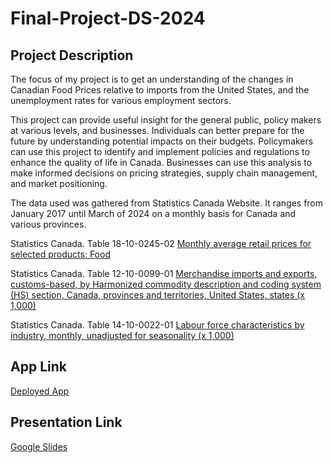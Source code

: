 # Final-Project-DS-2024

## Project Description

The focus of my project is to get an understanding of the changes in Canadian Food Prices relative to imports from the United States, and the unemployment rates for various employment sectors. 

This project can provide useful insight for the general public, policy makers at various levels, and businesses. Individuals can better prepare for the future by understanding potential impacts on their budgets. Policymakers can use this project to identify and implement policies and regulations to enhance the quality of life in Canada. Businesses can use this analysis to make informed decisions on pricing strategies, supply chain management, and market positioning.

The data used was gathered from Statistics Canada Website.  It ranges from January 2017 until March of 2024 on a monthly basis for Canada and various provinces.

Statistics Canada. Table 18-10-0245-02  [Monthly average retail prices for selected products: Food](https://www150.statcan.gc.ca/t1/tbl1/en/tv.action?pid=1810024502)

Statistics Canada. Table 12-10-0099-01  [Merchandise imports and exports, customs-based, by Harmonized commodity description and coding system (HS) section, Canada, provinces and territories, United States, states (x 1,000)](https://www150.statcan.gc.ca/t1/tbl1/en/tv.action?pid=1210009901)

Statistics Canada. Table 14-10-0022-01  [Labour force characteristics by industry, monthly, unadjusted for seasonality (x 1,000)](https://www150.statcan.gc.ca/t1/tbl1/en/tv.action?pid=1410002201)

## App Link
[Deployed App](https://final-project-ds-2024-food-prices.streamlit.app/)

## Presentation Link
[Google Slides](https://docs.google.com/presentation/d/1HnKYakqB416bhCiWwREcJ4Lr9e-tfSiKYHAQWTcFKFY/edit#slide=id.g2deb84138cb_0_0)
  
